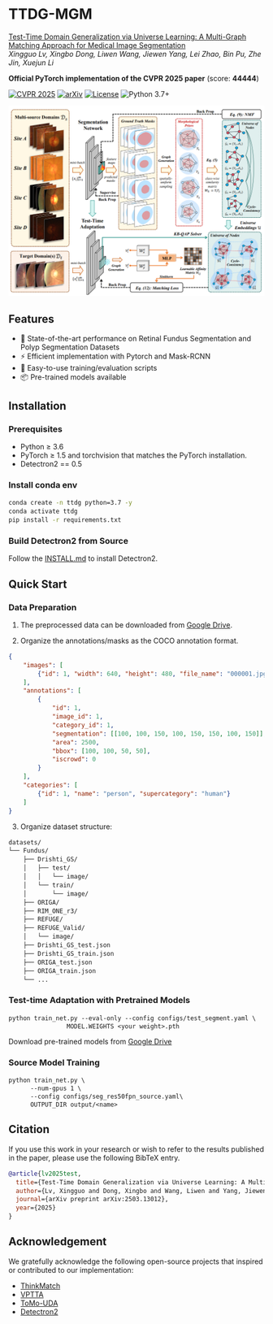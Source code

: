 # TTDG-MGM 
[Test-Time Domain Generalization via Universe Learning: A Multi-Graph Matching Approach for Medical Image Segmentation](https://arxiv.org/abs/2503.13012)  
*Xingguo Lv, Xingbo Dong, Liwen Wang, Jiewen Yang, Lei Zhao, Bin Pu, Zhe Jin, Xuejun Li*

**Official PyTorch implementation of the CVPR 2025 paper** (score: **44444**)

[![CVPR 2025](https://img.shields.io/badge/CVPR-2025-8A2BE2)](https://cvpr.thecvf.com/)
[![arXiv](https://img.shields.io/badge/arXiv-2503.13012-orange)](https://arxiv.org/abs/2503.13012)
[![License](https://img.shields.io/badge/License-Apache%202.0-blue)](LICENSE)
![Python 3.7+](https://img.shields.io/badge/Python-3.7%2B-green)



![Teaser Image](pic/pipeline.png)  

## Features
- 🚀 State-of-the-art performance on Retinal Fundus Segmentation and Polyp Segmentation Datasets
- ⚡ Efficient implementation with Pytorch and Mask-RCNN
- 🔧 Easy-to-use training/evaluation scripts
- 📦 Pre-trained models available

## Installation

### Prerequisites

- Python ≥ 3.6
- PyTorch ≥ 1.5 and torchvision that matches the PyTorch installation.
- Detectron2 == 0.5

### Install conda env
```bash
conda create -n ttdg python=3.7 -y
conda activate ttdg
pip install -r requirements.txt
```
 
### Build Detectron2 from Source

Follow the [INSTALL.md](https://github.com/facebookresearch/detectron2/blob/master/INSTALL.md) to install Detectron2.

## Quick Start

### Data Preparation
1. The preprocessed data can be downloaded from [Google Drive](https://drive.google.com/drive/folders/1axgu3-65un-wA_1OH-tQIUIEHEDrnS_-).

2. Organize the annotations/masks as the COCO annotation format.
```json
{
    "images": [
        {"id": 1, "width": 640, "height": 480, "file_name": "000001.jpg"}
    ],
    "annotations": [
        {
            "id": 1,
            "image_id": 1,
            "category_id": 1,
            "segmentation": [[100, 100, 150, 100, 150, 150, 100, 150]],
            "area": 2500,
            "bbox": [100, 100, 50, 50],
            "iscrowd": 0
        }
    ],
    "categories": [
        {"id": 1, "name": "person", "supercategory": "human"}
    ]
}
```

3. Organize dataset structure:
```txt
datasets/
└── Fundus/
    ├── Drishti_GS/                
    │   ├── test/
    │   │   └── image/                        
    │   └── train/
    │       └── image/                      
    ├── ORIGA/
    ├── RIM_ONE_r3/                             
    ├── REFUGE/                                       
    ├── REFUGE_Valid/
    │   └── image/                                                    
    ├── Drishti_GS_test.json      
    ├── Drishti_GS_train.json
    ├── ORIGA_test.json
    ├── ORIGA_train.json
    └── ...
```
   

### Test-time Adaptation with Pretrained Models
```shell
python train_net.py --eval-only --config configs/test_segment.yaml \
                MODEL.WEIGHTS <your weight>.pth
```
Download pre-trained models from [Google Drive](https://drive.google.com/drive/folders/1guHL8ykDFBWzZu6oXDmvU2hNw3UGsH7f?usp=sharing)

### Source Model Training
```shell
python train_net.py \
      --num-gpus 1 \
      --config configs/seg_res50fpn_source.yaml\
      OUTPUT_DIR output/<name>
```

## Citation

If you use this work in your research or wish to refer to the results published in the paper, please use the following BibTeX entry.
```BibTeX
@article{lv2025test,
  title={Test-Time Domain Generalization via Universe Learning: A Multi-Graph Matching Approach for Medical Image Segmentation},
  author={Lv, Xingguo and Dong, Xingbo and Wang, Liwen and Yang, Jiewen and Zhao, Lei and Pu, Bin and Jin, Zhe and Li, Xuejun},
  journal={arXiv preprint arXiv:2503.13012},
  year={2025}
}
```

## Acknowledgement
We gratefully acknowledge the following open-source projects that inspired or contributed to our implementation:
- [ThinkMatch](https://github.com/Thinklab-SJTU/ThinkMatch)
- [VPTTA](https://github.com/Chen-Ziyang/VPTTA)
- [ToMo-UDA](https://github.com/xmed-lab/ToMo-UDA)
- [Detectron2](https://github.com/facebookresearch/detectron2)



